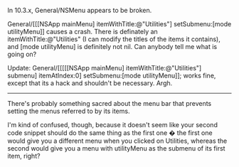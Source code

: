 In 10.3.x, General/NSMenu appears to be broken.

General/[[[NSApp mainMenu] itemWithTitle:@"Utilities"] setSubmenu:[mode utilityMenu]] causes a crash.
There is definately an itemWithTitle:@"Utilities" (I can modify the titles of the items it contains), and [mode utilityMenu] is definitely not nil. Can anybody tell me what is going on?

Update:
General/[[[[[NSApp mainMenu] itemWithTitle:@"Utilities"] submenu] itemAtIndex:0] setSubmenu:[mode utilityMenu]]; works fine, except that its a hack and shouldn't be necessary. Argh.

----

There's probably something sacred about the menu bar that prevents setting the menus referred to by its items.

I'm kind of confused, though, because it doesn't seem like your second code snippet should do the same thing as the first one � the first one would give you a different menu when you clicked on Utilities, whereas the second would give you a menu with utilityMenu as the submenu of its first item, right?